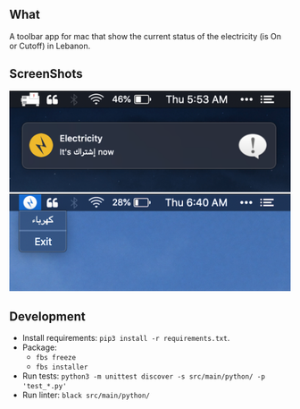 ## What

A toolbar app for mac that show the current status of the electricity (is On or Cutoff) in Lebanon.

## ScreenShots

![Screenshot 1](screenshots/2.png)
![Screenshot 2](screenshots/1.png)

## Development

- Install requirements: `pip3 install -r requirements.txt`.
- Package:
  - `fbs freeze`
  - `fbs installer`
- Run tests: `python3 -m unittest discover -s src/main/python/ -p 'test_*.py'`
- Run linter: `black src/main/python/`